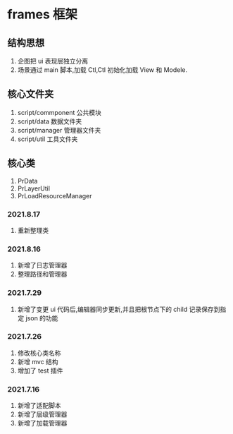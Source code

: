 # frames 框架

## 结构思想

1. 企图把 ui 表现层独立分离
2. 场景通过 main 脚本,加载 Ctl,Ctl 初始化加载 View 和 Modele.

## 核心文件夹

1. script/commponent 公共模块
2. script/data 数据文件夹
3. script/manager 管理器文件夹
4. script/util 工具文件夹

## 核心类

1. PrData
2. PrLayerUtil
3. PrLoadResourceManager

### 2021.8.17

1. 重新整理类

### 2021.8.16

1. 新增了日志管理器
2. 整理路径和管理器

### 2021.7.29

1. 新增了变更 ui 代码后,编辑器同步更新,并且把根节点下的 child 记录保存到指定 json 的功能

### 2021.7.26

1. 修改核心类名称
2. 新增 mvc 结构
3. 增加了 test 插件

### 2021.7.16

1. 新增了适配脚本
2. 新增了层级管理器
3. 新增了加载管理器
